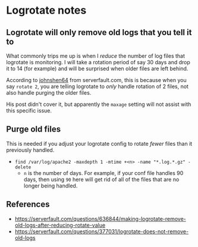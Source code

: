 # Logrotate notes

## Logrotate will only remove old logs that you tell it to

What commonly trips me up is when I *reduce* the number of log files that
logrotate is monitoring. I will take a rotation period of say 30 days and
drop it to 14 (for example) and will be surprised when older files are left
behind.

According to [johnshen64](https://serverfault.com/users/47260/johnshen64) from
serverfault.com, this is because when you say `rotate 2`, you are telling
logrotate to *only* handle rotation of 2 files, not also handle purging the
older files.

His post didn't cover it, but apparently the `maxage` setting will not assist
with this specific issue.

## Purge old files

This is needed if you adjust your logrotate config to rotate *fewer* files
than it previously handled.

- `find /var/log/apache2 -maxdepth 1 -mtime +<n> -name "*.log.*.gz" -delete`
  - `n` is the number of days. For example, if your conf file handles
    90 days, then using `90` here will get rid of all of the files that are
    no longer being handled.

## References

- <https://serverfault.com/questions/636844/making-logrotate-remove-old-logs-after-reducing-rotate-value>
- <https://serverfault.com/questions/377031/logrotate-does-not-remove-old-logs>
